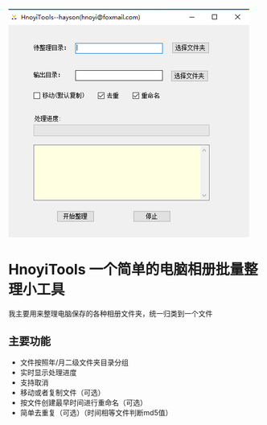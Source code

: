 ![logo](https://github.com/hayson/HnoyiTools/blob/master/images/home_page.jpg)
# HnoyiTools 一个简单的电脑相册批量整理小工具
我主要用来整理电脑保存的各种相册文件夹，统一归类到一个文件

## 主要功能
 - 文件按照年/月二级文件夹目录分组
 - 实时显示处理进度
 - 支持取消
 - 移动或者复制文件（可选）
 - 按文件创建最早时间进行重命名（可选）
 - 简单去重复（可选）（时间相等文件判断md5值）
